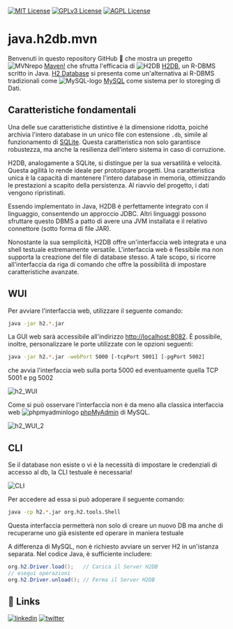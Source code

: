 [![MIT License](https://img.shields.io/badge/License-MIT-green.svg)](https://choosealicense.com/licenses/mit/)
[![GPLv3 License](https://img.shields.io/badge/License-GPL%20v3-yellow.svg)](https://opensource.org/licenses/)
[![AGPL License](https://img.shields.io/badge/license-AGPL-blue.svg)](http://www.gnu.org/licenses/agpl-3.0)

# java.h2db.mvn
Benvenuti in questo repository GitHub 🚀 che mostra un pregetto ![MVNrepo](https://mvnrepository.com/assets/images/7080b8b0f6f48e6fbaffd5f9d85fcc7f-favicon.ico) [Maven!](https://maven.apache.org) che sfrutta l'efficacia di ![H2DB](https://www.h2database.com/favicon.ico) [H2DB](https://www.h2database.com/html/main.html), un R-DBMS scritto in Java.
[H2 Database](https://it.wikipedia.org/wiki/H2_(DBMS)) si presenta come un'alternativa ai R-DBMS tradizionali come ![MySQL-logo](https://labs.mysql.com/common/themes/sakila/favicon.ico) [MySQL](https://www.mysql.com/) come sistema per lo storeging di Dati.

## Caratteristiche fondamentali

Una delle sue caratteristiche distintive è la dimensione ridotta, poiché archivia l'intero database in un unico file con estensione ```.db```, simile al funzionamento di [SQLite](https://www.sqlite.org/index.html).
Questa caratteristica non solo garantisce robustezza, ma anche la resilienza dell'intero sistema in caso di corruzione.

H2DB, analogamente a SQLite, si distingue per la sua versatilità e velocità.
Questa agilità lo rende ideale per prototipare progetti.
Una caratteristica unica è la capacità di mantenere l'intero database in memoria, ottimizzando le prestazioni a scapito della persistenza. Al riavvio del progetto, i dati vengono ripristinati.

Essendo implementato in Java, H2DB è perfettamente integrato con il linguaggio, consentendo un approccio JDBC.
Altri linguaggi possono sfruttare questo DBMS a patto di avere una JVM installata e il relativo connettore (sotto forma di file JAR).

Nonostante la sua semplicità, H2DB offre un'interfaccia web integrata e una shell testuale estremamente versatile. L'interfaccia web è flessibile ma non supporta la creazione del file di database stesso. A tale scopo, si ricorre all'interfaccia da riga di comando che offre la possibilità di impostare caratteristiche avanzate.

## WUI 

Per avviare l'interfaccia web, utilizzare il seguente comando:

```bash
java -jar h2.*.jar
```

La GUI web sarà accessibile all'indirizzo [http://localhost:8082](http://localhost:8082).
È possibile, inoltre, personalizzare le porte utilizzate con le opzioni seguenti:

```bash
java -jar h2.*.jar -webPort 5000 [-tcpPort 5001] [-pgPort 5002]
```

che avvia l'interfaccia web sulla porta 5000 ed eventuamente quella TCP 5001 e pg 5002

![h2_WUI](https://www.codejava.net/images/articles/javase/jdbc/h2/H2_Console_login_page.png)

Come si può osservare l'interfaccia non è da meno alla classica interfaccia web ![phpmyadminlogo](https://www.phpmyadmin.net/static/favicon.ico) [phpMyAdmin](https://www.phpmyadmin.net) di MySQL.

![h2_WUI_2](https://www.tutorialspoint.com/h2_database/images/pop_ups.jpg)

## CLI

Se il database non esiste o vi è la necessità di impostare le credenziali di accesso al db, la CLI testuale è necessaria!

![CLI](https://northcoder.com/images/legacy/h2_create.png)

Per accedere ad essa si può adoperare il seguente comando:

```bash
java -cp h2.*.jar org.h2.tools.Shell
```

Questa interfaccia permetterà non solo di creare un nuovo DB ma anche di recuperarne uno già esistente ed operare in maniera testuale

A differenza di MySQL, non è richiesto avviare un server H2 in un'istanza separata. Nel codice Java, è sufficiente includere:

```java
org.h2.Driver.load();	// Carica il Server H2DB
// esegui operazioni
org.h2.Driver.unload();	// Ferma il Server H2DB
```

## 🔗 Links
[![linkedin](https://img.shields.io/badge/linkedin-0A66C2?style=for-the-badge&logo=linkedin&logoColor=white)](https://www.linkedin.com/in/biagio-rosario-greco-77145774/)
[![twitter](https://img.shields.io/badge/twitter-1DA1F2?style=for-the-badge&logo=twitter&logoColor=white)](https://twitter.com/birg_81)
